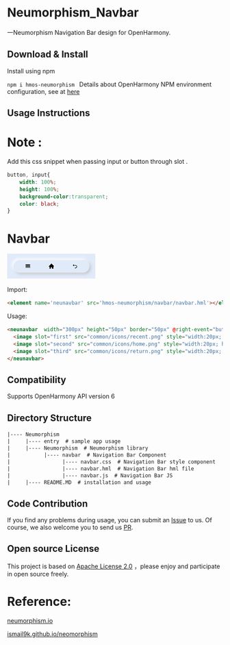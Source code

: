 # Neumorphism_Navbar
一Neumorphism Navigation Bar design for OpenHarmony.

## Download & Install

Install using npm

```npm i hmos-neumorphism ```
Details about OpenHarmony NPM environment configuration, see at [here](https://gitee.com/openharmony-tpc/docs/blob/master/OpenHarmony_npm_usage.md)

## Usage Instructions
# Note :

Add this css snippet when passing input or button through slot .

```css
button, input{
    width: 100%;
    height: 100%;
    background-color:transparent;
    color: black;
}
```

# Navbar

<img src="sample_images/navbar.png" width="" height="">

Import:
```html
<element name='neunavbar' src='hmos-neumorphism/navbar/navbar.hml'></element>
```

Usage:
```html
<neunavbar  width="300px" height="50px" border="50px" @right-event="buttonClick" @middle-event="buttonClick" @left-event="buttonClick">
  <image slot="first" src="common/icons/recent.png" style="width:20px; height: 20px;" ></image>
  <image slot="second" src="common/icons/home.png" style="width:20px; height: 20px;" ></image>
  <image slot="third" src="common/icons/return.png" style="width:20px; height: 20px;" ></image>
</neunavbar>
```
## Compatibility
Supports OpenHarmony API version 6 

## Directory Structure
````
|---- Neumorphism  
|     |---- entry  # sample app usage
|     |---- Neumorphism  # Neumorphism library
|           |---- navbar  # Navigation Bar Component
|                 |---- navbar.css  # Navigation Bar style component
|                 |---- navbar.hml  # Navigation Bar hml file
|                 |---- navbar.js  # Navigation Bar JS
|     |---- README.MD  # installation and usage                   
````
## Code Contribution
If you find any problems during usage, you can submit an [Issue](https://gitee.com/openharmony-sig/NavBar/issues) to us. Of course, we also welcome you to send us [PR](https://gitee.com/openharmony-sig/NavBar/pulls).

## Open source License
This project is based on [Apache License 2.0](https://gitee.com/openharmony-sig/NavBar/blob/master/LICENSE.txt) ，please enjoy and participate in open source freely.

# Reference:

<a href="https://neumorphism.io/">neumorphism.io</a>

<a href="https://ismail9k.github.io/neomorphism/">ismail9k.github.io/neomorphism</a>
